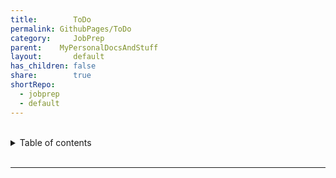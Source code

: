 ```yaml
---
title:        ToDo
permalink: GithubPages/ToDo
category:     JobPrep
parent:    MyPersonalDocsAndStuff
layout:       default    
has_children: false    
share:        true    
shortRepo:    
  - jobprep    
  - default              
---
```

    
    
<br/>              
    
<details markdown="block">                    
<summary>                    
Table of contents                    
</summary>                    
{: .text-delta }                    
1. TOC                    
{:toc}                    
</details>                    
    
<br/>                    
    
***                    
    
<br/>    